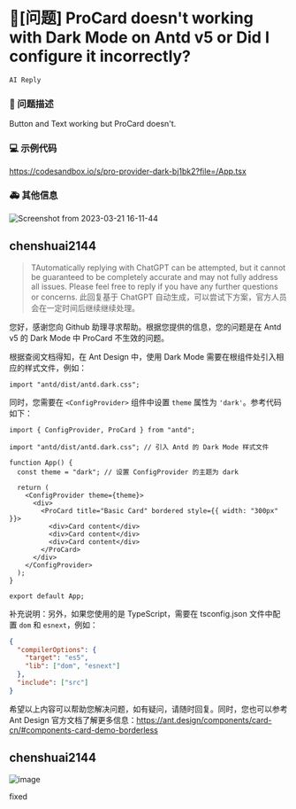 # 🧐[问题] ProCard doesn't working with Dark Mode on Antd v5 or Did I configure it incorrectly?

`AI Reply`

### 🧐 问题描述

Button and Text working but ProCard doesn't.

### 💻 示例代码

https://codesandbox.io/s/pro-provider-dark-bj1bk2?file=/App.tsx

### 🚑 其他信息

![Screenshot from 2023-03-21 16-11-44](https://user-images.githubusercontent.com/61301244/226561874-08572c27-a6a9-4438-82d5-f322e2854286.png)

## chenshuai2144

> TAutomatically replying with ChatGPT can be attempted, but it cannot be guaranteed to be completely accurate and may not fully address all issues. Please feel free to reply if you have any further questions or concerns.
> 此回复基于 ChatGPT 自动生成，可以尝试下方案，官方人员会在一定时间后继续继续处理。

您好，感谢您向 Github 助理寻求帮助。根据您提供的信息，您的问题是在 Antd v5 的 Dark Mode 中 ProCard 不生效的问题。

根据查阅文档得知，在 Ant Design 中，使用 Dark Mode 需要在根组件处引入相应的样式文件，例如：

```tsx
import "antd/dist/antd.dark.css";
```

同时，您需要在 `<ConfigProvider>` 组件中设置 `theme` 属性为 `'dark'`。参考代码如下：

```tsx
import { ConfigProvider, ProCard } from "antd";

import "antd/dist/antd.dark.css"; // 引入 Antd 的 Dark Mode 样式文件

function App() {
  const theme = "dark"; // 设置 ConfigProvider 的主题为 dark

  return (
    <ConfigProvider theme={theme}>
      <div>
        <ProCard title="Basic Card" bordered style={{ width: "300px" }}>
          <div>Card content</div>
          <div>Card content</div>
          <div>Card content</div>
        </ProCard>
      </div>
    </ConfigProvider>
  );
}

export default App;
```

补充说明：另外，如果您使用的是 TypeScript，需要在 tsconfig.json 文件中配置 `dom` 和 `esnext`，例如：

```json
{
  "compilerOptions": {
    "target": "es5",
    "lib": ["dom", "esnext"]
  },
  "include": ["src"]
}
```

希望以上内容可以帮助您解决问题，如有疑问，请随时回复。同时，您也可以参考 Ant Design 官方文档了解更多信息：https://ant.design/components/card-cn/#components-card-demo-borderless

## chenshuai2144

![image](https://github.com/ant-design/pro-components/assets/8186664/54438b76-4b02-4de4-a413-73a265723263)

fixed
